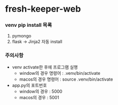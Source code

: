 # fresh-keeper-web

### venv pip install 목록

1. pymongo
2. flask -> Jinja2 자동 install

### 주의사항

- venv activate한 후에 프로그램 실행
  - window의 경우 명령어 : .venv/bin/activate
  - macos의 경우 명령어 : source .venv/bin/activate
- app.py의 포트번호
  - window의 경우 : 5000
  - macos의 경우 : 5001
